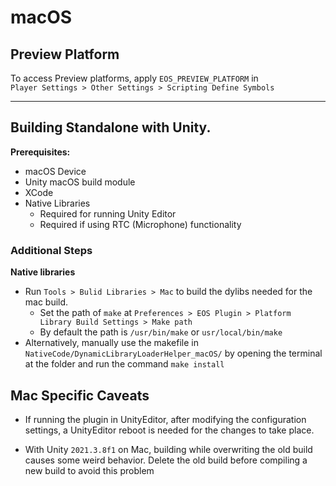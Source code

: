 # macOS 

## Preview Platform

To access Preview platforms, apply `EOS_PREVIEW_PLATFORM` in   
`Player Settings > Other Settings > Scripting Define Symbols`

---------------------------------------
## Building Standalone with Unity.

**Prerequisites:**

* macOS Device
* Unity macOS build module
* XCode
* Native Libraries  
  * Required for running Unity Editor
  * Required if using RTC (Microphone) functionality

### Additional Steps

**Native libraries**

* Run `Tools > Bulid Libraries > Mac` to build the dylibs needed for the mac build.
    * Set the path of `make` at `Preferences > EOS Plugin > Platform Library Build Settings > Make path`  
    * By default the path is `/usr/bin/make` or `usr/local/bin/make`
* Alternatively, manually use the makefile in `NativeCode/DynamicLibraryLoaderHelper_macOS/` by opening the terminal at the folder and run the command `make install`


## Mac Specific Caveats

* If running the plugin in UnityEditor, after modifying the configuration settings,
a UnityEditor reboot is needed for the changes to take place.  

* With Unity `2021.3.8f1` on Mac, building while overwriting the old build causes some weird behavior. Delete the old build before compiling a new build to avoid this problem
